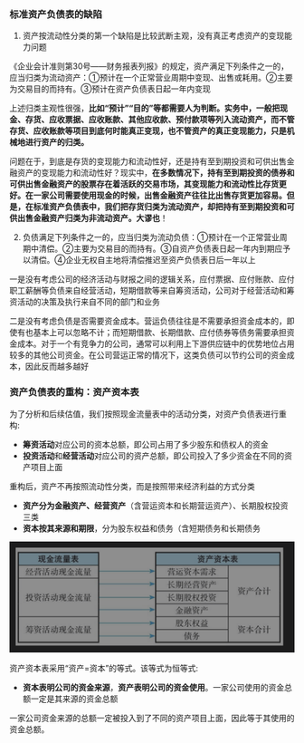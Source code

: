 ### 标准资产负债表的缺陷  ###

1. 资产按流动性分类的第一个缺陷是比较武断主观，没有真正考虑资产的变现能力问题

《企业会计准则第30号——财务报表列报》的规定，资产满足下列条件之一的，应当归类为流动资产：①预计在一个正常营业周期中变现、出售或耗用。②主要为交易目的而持有。③预计在资产负债表日起一年内变现

上述归类主观性很强，**比如“预计”“目的”等都需要人为判断。实务中，一般把现金、存货、应收票据、应收账款、其他应收款、预付款项等列入流动资产，而不管存货、应收账款等项目到底何时能真正变现，也不管资产的真正变现能力，只是机械地进行资产的归类。**

问题在于，到底是存货的变现能力和流动性好，还是持有至到期投资和可供出售金融资产的变现能力和流动性好？现实中，**在多数情况下，持有至到期投资的债券和可供出售金融资产的股票存在着活跃的交易市场，其变现能力和流动性比存货更好。在一家公司需要使用现金的时候，出售金融资产往往比出售存货更加容易。但是，在标准资产负债表中，我们把存货归类为流动资产，却把持有至到期投资和可供出售金融资产归类为非流动资产。大谬也**！

2. 负债满足下列条件之一的，应当归类为流动负债：①预计在一个正常营业周期中清偿。②主要为交易目的而持有。③自资产负债表日起一年内到期应予以清偿。④企业无权自主地将清偿推迟至资产负债表日后一年以上

一是没有考虑公司的经济活动与财报之间的逻辑关系，应付票据、应付账款、应付职工薪酬等负债来自经营活动，短期借款等来自筹资活动，公司对于经营活动和筹资活动的决策及执行来自不同的部门和业务

二是没有考虑负债是否需要资金成本。营运负债往往是不需要承担资金成本的，即使有也基本上可以忽略不计；而短期借款、长期借款、应付债券等债务需要承担资金成本。对于一个有竞争力的公司，通常可以利用上下游供应链中的优势地位占用较多的其他公司资金。在公司营运正常的情况下，这类负债可以节约公司的资金成本，因此反而越多越好

### 资产负债表的重构：资产资本表 ###

为了分析和后续估值，我们按照现金流量表中的活动分类，对资产负债表进行重构:

* **筹资活动**对应公司的资本总额，即公司占用了多少股东和债权人的资金
* **投资活动**和**经营活动**对应公司的资产总额，即公司投入了多少资金在不同的资产项目上面

重构后，资产不再按照流动性分类，而是按照带来经济利益的方式分类

* **资产分为金融资产、经营资产**（含营运资本和长期营运资产）、长期股权投资三类
* **资本按其来源和期限**，分为股东权益和债务（含短期债务和长期债务

<img src="../../经济学/images/image-20241215195129459.png" alt="image-20241215195129459" style="zoom:50%;" />

资产资本表采用“资产=资本”的等式。该等式为恒等式:

* **资本表明公司的资金来源**，**资产表明公司的资金使用**。一家公司使用的资金总额一定是其来源的资金总额

一家公司资金来源的总额一定被投入到了不同的资产项目上面，因此等于其使用的资金总额。









